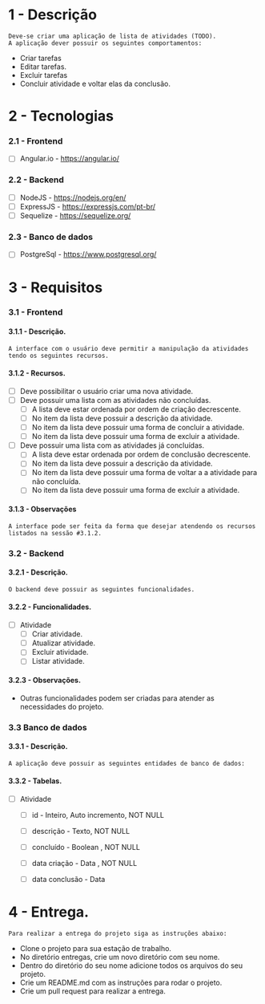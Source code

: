 # 1 - Descrição
    Deve-se criar uma aplicação de lista de atividades (TODO).
    A aplicação dever possuir os seguintes comportamentos:
* Criar tarefas
* Editar tarefas. 
* Excluir tarefas
* Concluir atividade e voltar elas da conclusão.

# 2 - Tecnologias

### 2.1 - Frontend
- [ ] Angular.io - https://angular.io/

### 2.2 - Backend
- [ ] NodeJS - https://nodejs.org/en/
- [ ] ExpressJS - https://expressjs.com/pt-br/
- [ ] Sequelize - https://sequelize.org/

### 2.3 - Banco de dados
- [ ] PostgreSql - https://www.postgresql.org/

# 3 - Requisitos

### 3.1 - Frontend
#### 3.1.1 - Descrição.
    A interface com o usuário deve permitir a manipulação da atividades tendo os seguintes recursos.
#### 3.1.2 - Recursos.
- [ ] Deve possibilitar o usuário criar uma nova atividade.
- [ ] Deve possuir uma lista com as atividades não concluídas.
    - [ ] A lista deve estar ordenada por ordem de criação decrescente.
    - [ ] No item da lista deve possuir a descrição da atividade.
    - [ ] No item da lista deve possuir uma forma de concluir a atividade.
    - [ ] No item da lista deve possuir uma forma de excluir a atividade.
- [ ] Deve possuir uma lista com as atividades já concluídas.
    - [ ] A lista deve estar ordenada por ordem de conclusão decrescente.
    - [ ] No item da lista deve possuir a descrição da atividade.
    - [ ] No item da lista deve possuir uma forma de voltar a a atividade para não concluída.
    - [ ] No item da lista deve possuir uma forma de excluir a atividade.

<!-- #### 3.1.3 Modelo
[TODO] = Adicionar o link da especificação da tela. -->

#### 3.1.3 - Observações
    A interface pode ser feita da forma que desejar atendendo os recursos listados na sessão #3.1.2.
<!-- Não sendo necessário seguir o modelo da sessão 3.1.3 -->
### 3.2 - Backend
#### 3.2.1 - Descrição.
    O backend deve possuir as seguintes funcionalidades.
#### 3.2.2 - Funcionalidades.
- [ ] Atividade
    - [ ] Criar atividade.
    - [ ] Atualizar atividade.
    - [ ] Excluir atividade.
    - [ ] Listar atividade.

#### 3.2.3 - Observações.
* Outras funcionalidades podem ser criadas para atender as necessidades do projeto.

### 3.3 Banco de dados
#### 3.3.1 - Descrição.
    A aplicação deve possuir as seguintes entidades de banco de dados:

#### 3.3.2 - Tabelas.
- [ ] Atividade
    - [ ] id - Inteiro, Auto incremento, NOT NULL
    - [ ] descrição - Texto, NOT NULL
    - [ ] concluído - Boolean , NOT NULL
    - [ ] data criação - Data , NOT NULL
    - [ ] data conclusão - Data


# 4 - Entrega.

    Para realizar a entrega do projeto siga as instruções abaixo:

* Clone o projeto para sua estação de trabalho.
* No diretório entregas, crie um novo diretório com seu nome.
* Dentro do diretório do seu nome adicione todos os arquivos do seu projeto.
* Crie um README.md com as instruções para rodar o projeto.
* Crie um pull request para realizar a entrega.
